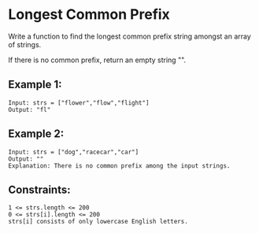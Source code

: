 # Longest Common Prefix

Write a function to find the longest common prefix string amongst an array of strings.

If there is no common prefix, return an empty string "".

 

## Example 1:

```
Input: strs = ["flower","flow","flight"]
Output: "fl"
```

## Example 2:

```
Input: strs = ["dog","racecar","car"]
Output: ""
Explanation: There is no common prefix among the input strings.
```

## Constraints:

```
1 <= strs.length <= 200
0 <= strs[i].length <= 200
strs[i] consists of only lowercase English letters.
```
